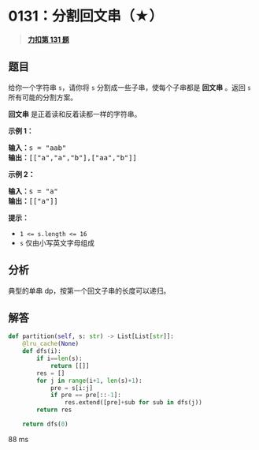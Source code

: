 # 0131：分割回文串（★）


> <u>**[力扣第 131 题](https://leetcode.cn/problems/palindrome-partitioning/)**</u>

## 题目

<p>给你一个字符串 <code>s</code>，请你将<em> </em><code>s</code><em> </em>分割成一些子串，使每个子串都是 <strong>回文串</strong> 。返回 <code>s</code> 所有可能的分割方案。</p>

<p><strong>回文串</strong> 是正着读和反着读都一样的字符串。</p>



<p><strong>示例 1：</strong></p>

<pre>
<strong>输入：</strong>s = "aab"
<strong>输出：</strong>[["a","a","b"],["aa","b"]]
</pre>

<p><strong>示例 2：</strong></p>

<pre>
<strong>输入：</strong>s = "a"
<strong>输出：</strong>[["a"]]
</pre>



<p><strong>提示：</strong></p>

<ul>
<li><code>1 <= s.length <= 16</code></li>
<li><code>s</code> 仅由小写英文字母组成</li>
</ul>


## 分析

典型的单串 dp，按第一个回文子串的长度可以递归。

## 解答

```python
def partition(self, s: str) -> List[List[str]]:
    @lru_cache(None)
    def dfs(i):
        if i==len(s):
            return [[]]
        res = []
        for j in range(i+1, len(s)+1):
            pre = s[i:j]
            if pre == pre[::-1]:
                res.extend([pre]+sub for sub in dfs(j))
        return res

    return dfs(0)
```
88 ms


